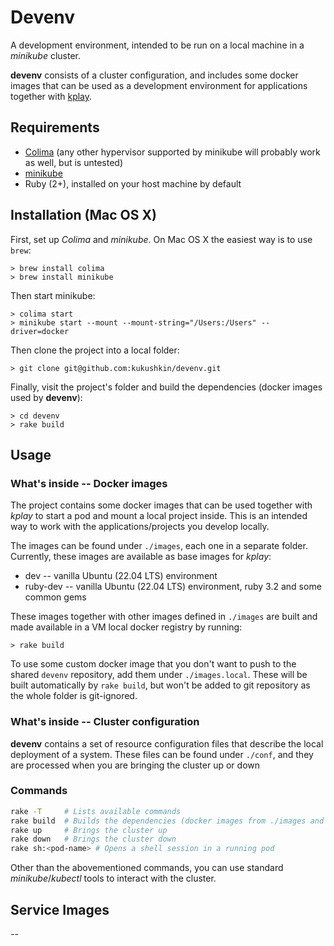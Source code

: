 # Devenv

A development environment, intended to be run on a local machine in a *minikube* cluster.

**devenv** consists of a cluster configuration, and includes some docker images that can be used as a development environment for applications together with [kplay](https://github.com/kukushkin/kplay).

## Requirements

* [Colima](https://github.com/abiosoft/colima)
(any other hypervisor supported by minikube will probably work as well, but is untested)
* [minikube](https://github.com/kubernetes/minikube)
* Ruby (2+), installed on your host machine by default

## Installation (Mac OS X)

First, set up *Colima* and *minikube*. On Mac OS X the easiest way is to use `brew`:

```
> brew install colima
> brew install minikube
```

Then start minikube:
```
> colima start
> minikube start --mount --mount-string="/Users:/Users" --driver=docker
```

Then clone the project into a local folder:
```
> git clone git@github.com:kukushkin/devenv.git
```

Finally, visit the project's folder and build the dependencies (docker images used by **devenv**):
```
> cd devenv
> rake build
```

## Usage

### What's inside -- Docker images

The project contains some docker images that can be used together with *kplay* to start a pod and mount a local project inside. This is an intended way to work with the applications/projects you develop locally.

The images can be found under `./images`, each one in a separate folder. Currently, these images are available as base images for *kplay*:

* dev -- vanilla Ubuntu (22.04 LTS) environment
* ruby-dev -- vanilla Ubuntu (22.04 LTS) environment, ruby 3.2 and some common gems

These images together with other images defined in `./images` are built and made available in a VM local docker registry by running:
```
> rake build
```

To use some custom docker image that you don't want to push to the shared `devenv` repository, add them under `./images.local`. These will be built automatically by `rake build`, but won't be added to git repository as the whole folder is git-ignored.

### What's inside -- Cluster configuration

**devenv** contains a set of resource configuration files that describe the local deployment of a system. These files can be found under `./conf`, and they are processed when you are bringing the cluster up or down

### Commands

```bash
rake -T     # Lists available commands
rake build  # Builds the dependencies (docker images from ./images and ./images.local)
rake up     # Brings the cluster up
rake down   # Brings the cluster down
rake sh:<pod-name> # Opens a shell session in a running pod
```

Other than the abovementioned commands, you can use standard *minikube*/*kubectl* tools to interact with the cluster.


## Service Images


--
